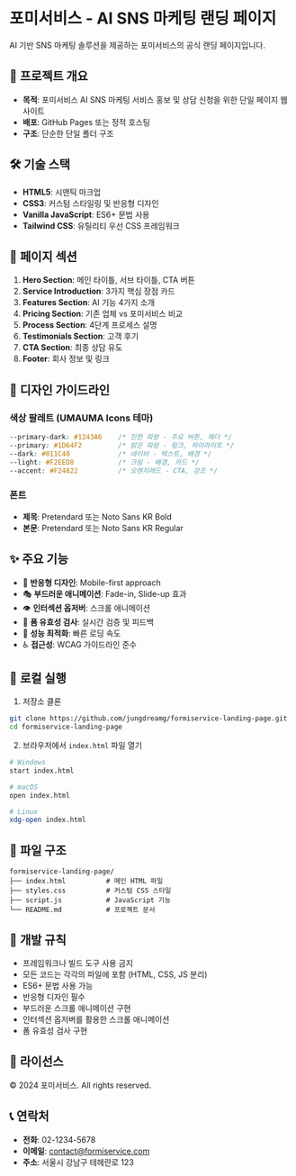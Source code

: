 # 포미서비스 - AI SNS 마케팅 랜딩 페이지

AI 기반 SNS 마케팅 솔루션을 제공하는 포미서비스의 공식 랜딩 페이지입니다.

## 🚀 프로젝트 개요

- **목적**: 포미서비스 AI SNS 마케팅 서비스 홍보 및 상담 신청을 위한 단일 페이지 웹사이트
- **배포**: GitHub Pages 또는 정적 호스팅
- **구조**: 단순한 단일 폴더 구조

## 🛠️ 기술 스택

- **HTML5**: 시맨틱 마크업
- **CSS3**: 커스텀 스타일링 및 반응형 디자인
- **Vanilla JavaScript**: ES6+ 문법 사용
- **Tailwind CSS**: 유틸리티 우선 CSS 프레임워크

## 📱 페이지 섹션

1. **Hero Section**: 메인 타이틀, 서브 타이틀, CTA 버튼
2. **Service Introduction**: 3가지 핵심 장점 카드
3. **Features Section**: AI 기능 4가지 소개
4. **Pricing Section**: 기존 업체 vs 포미서비스 비교
5. **Process Section**: 4단계 프로세스 설명
6. **Testimonials Section**: 고객 후기
7. **CTA Section**: 최종 상담 유도
8. **Footer**: 회사 정보 및 링크

## 🎨 디자인 가이드라인

### 색상 팔레트 (UMAUMA Icons 테마)
```css
--primary-dark: #1243A6    /* 진한 파랑 - 주요 버튼, 헤더 */
--primary: #1D64F2         /* 밝은 파랑 - 링크, 하이라이트 */
--dark: #011C40            /* 네이비 - 텍스트, 배경 */
--light: #F2EED8           /* 크림 - 배경, 카드 */
--accent: #F24822          /* 오렌지레드 - CTA, 강조 */
```

### 폰트
- **제목**: Pretendard 또는 Noto Sans KR Bold
- **본문**: Pretendard 또는 Noto Sans KR Regular

## ✨ 주요 기능

- 📱 **반응형 디자인**: Mobile-first approach
- 🎭 **부드러운 애니메이션**: Fade-in, Slide-up 효과
- 👁️ **인터섹션 옵저버**: 스크롤 애니메이션
- 📝 **폼 유효성 검사**: 실시간 검증 및 피드백
- 🚀 **성능 최적화**: 빠른 로딩 속도
- ♿ **접근성**: WCAG 가이드라인 준수

## 🚀 로컬 실행

1. 저장소 클론
```bash
git clone https://github.com/jungdreamg/formiservice-landing-page.git
cd formiservice-landing-page
```

2. 브라우저에서 `index.html` 파일 열기
```bash
# Windows
start index.html

# macOS
open index.html

# Linux
xdg-open index.html
```

## 📁 파일 구조

```
formiservice-landing-page/
├── index.html          # 메인 HTML 파일
├── styles.css          # 커스텀 CSS 스타일
├── script.js           # JavaScript 기능
└── README.md           # 프로젝트 문서
```

## 🔧 개발 규칙

- 프레임워크나 빌드 도구 사용 금지
- 모든 코드는 각각의 파일에 포함 (HTML, CSS, JS 분리)
- ES6+ 문법 사용 가능
- 반응형 디자인 필수
- 부드러운 스크롤 애니메이션 구현
- 인터섹션 옵저버를 활용한 스크롤 애니메이션
- 폼 유효성 검사 구현

## 📄 라이선스

© 2024 포미서비스. All rights reserved.

## 📞 연락처

- **전화**: 02-1234-5678
- **이메일**: contact@formiservice.com
- **주소**: 서울시 강남구 테헤란로 123